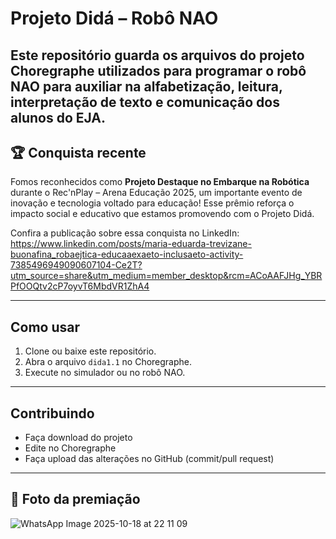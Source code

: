 # Projeto Didá – Robô NAO

Este repositório guarda os arquivos do projeto Choregraphe utilizados para programar o robô NAO para auxiliar na alfabetização, leitura, interpretação de texto e comunicação dos alunos do EJA.
---

## 🏆 Conquista recente

Fomos reconhecidos como **Projeto Destaque no Embarque na Robótica** durante o Rec'nPlay – Arena Educação 2025, um importante evento de inovação e tecnologia voltado para educação! Esse prêmio reforça o impacto social e educativo que estamos promovendo com o Projeto Didá.

Confira a publicação sobre essa conquista no LinkedIn: https://www.linkedin.com/posts/maria-eduarda-trevizane-buonafina_robaejtica-educaaexaeto-inclusaeto-activity-7385496949090607104-Ce2T?utm_source=share&utm_medium=member_desktop&rcm=ACoAAFJHg_YBRPfOOQtv2cP7oyvT6MbdVR1ZhA4

---

## Como usar

1. Clone ou baixe este repositório.  
2. Abra o arquivo `dida1.1` no Choregraphe.  
3. Execute no simulador ou no robô NAO.

---

## Contribuindo

- Faça download do projeto  
- Edite no Choregraphe  
- Faça upload das alterações no GitHub (commit/pull request)

---

## 📸 Foto da premiação

![WhatsApp Image 2025-10-18 at 22 11 09](https://github.com/user-attachments/assets/b9c5b0a3-6772-4434-8ce2-6debabed4f2f)

